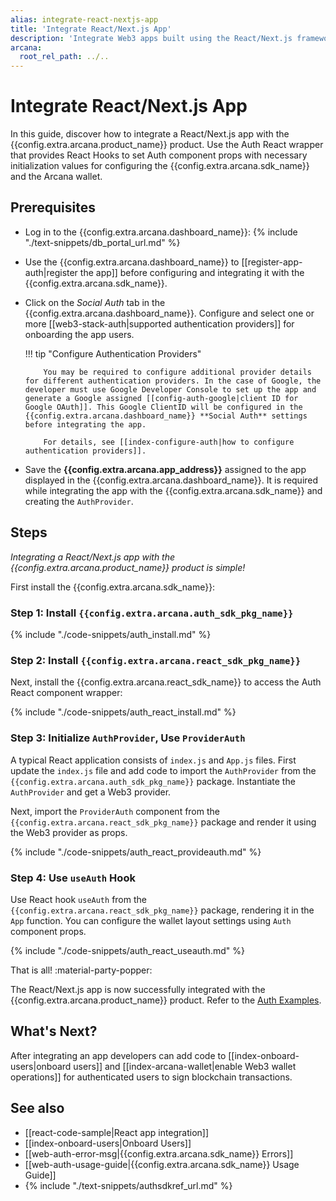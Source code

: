 ```yaml
---
alias: integrate-react-nextjs-app
title: 'Integrate React/Next.js App'
description: 'Integrate Web3 apps built using the React/Next.js frameworks with the Arcana Auth SDK using the instructions listed here.'
arcana:
  root_rel_path: ../..
---
```


# Integrate React/Next.js App

In this guide, discover how to integrate a React/Next.js app with the {{config.extra.arcana.product_name}} product. Use the Auth React wrapper that provides React Hooks to set Auth component props with necessary initialization values for configuring the {{config.extra.arcana.sdk_name}} and the Arcana wallet.

## Prerequisites

* Log in to the {{config.extra.arcana.dashboard_name}}: {% include "./text-snippets/db_portal_url.md" %}

* Use the {{config.extra.arcana.dashboard_name}} to [[register-app-auth|register the app]] before configuring and integrating it with the {{config.extra.arcana.sdk_name}}. 

* Click on the *Social Auth* tab in the {{config.extra.arcana.dashboard_name}}. Configure and select one or more [[web3-stack-auth|supported authentication providers]] for onboarding the app users.

    !!! tip "Configure Authentication Providers"

          You may be required to configure additional provider details for different authentication providers. In the case of Google, the developer must use Google Developer Console to set up the app and generate a Google assigned [[config-auth-google|client ID for Google OAuth]]. This Google ClientID will be configured in the {{config.extra.arcana.dashboard_name}} **Social Auth** settings before integrating the app.

          For details, see [[index-configure-auth|how to configure authentication providers]].

* Save the **{{config.extra.arcana.app_address}}** assigned to the app displayed in the {{config.extra.arcana.dashboard_name}}. It is required while integrating the app with the {{config.extra.arcana.sdk_name}} and creating the `AuthProvider`.

## Steps

*Integrating a React/Next.js app with the {{config.extra.arcana.product_name}} product is simple!*

First install the {{config.extra.arcana.sdk_name}}: 

### Step 1: Install `{{config.extra.arcana.auth_sdk_pkg_name}}`

{% include "./code-snippets/auth_install.md" %}

### Step 2: Install `{{config.extra.arcana.react_sdk_pkg_name}}`

Next, install the {{config.extra.arcana.react_sdk_name}} to access the Auth React component wrapper:

{% include "./code-snippets/auth_react_install.md" %}

### Step 3: Initialize `AuthProvider`, Use `ProviderAuth`

A typical React application consists of `index.js` and `App.js` files. First update the `index.js` file and add code to import the `AuthProvider` from the `{{config.extra.arcana.auth_sdk_pkg_name}}` package. Instantiate the `AuthProvider` and get a Web3 provider.

Next, import the `ProviderAuth` component from the `{{config.extra.arcana.react_sdk_pkg_name}}` package and render it using the Web3 provider as props.

{% include "./code-snippets/auth_react_provideauth.md" %}

### Step 4: Use `useAuth` Hook

Use React hook `useAuth` from the `{{config.extra.arcana.react_sdk_pkg_name}}` package, rendering it in the `App` function. You can configure the wallet layout settings using `Auth` component props.

{% include "./code-snippets/auth_react_useauth.md" %}

That is all! :material-party-popper:

The React/Next.js app is now successfully integrated with the {{config.extra.arcana.product_name}} product. Refer to the [Auth Examples](https://github.com/arcana-network/auth-examples).

## What's Next?

After integrating an app developers can add code to [[index-onboard-users|onboard users]] and [[index-arcana-wallet|enable Web3 wallet operations]] for authenticated users to sign blockchain transactions.

## See also

* [[react-code-sample|React app integration]]
* [[index-onboard-users|Onboard Users]]
* [[web-auth-error-msg|{{config.extra.arcana.sdk_name}} Errors]]
* [[web-auth-usage-guide|{{config.extra.arcana.sdk_name}} Usage Guide]]
* {% include "./text-snippets/authsdkref_url.md" %}

